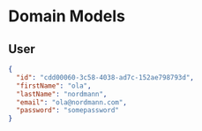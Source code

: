 # Domain Models

## User

```json
{
  "id": "cdd00060-3c58-4038-ad7c-152ae798793d",
  "firstName": "ola",
  "lastName": "nordmann",
  "email": "ola@nordmann.com",
  "password": "somepassword"
}
```

